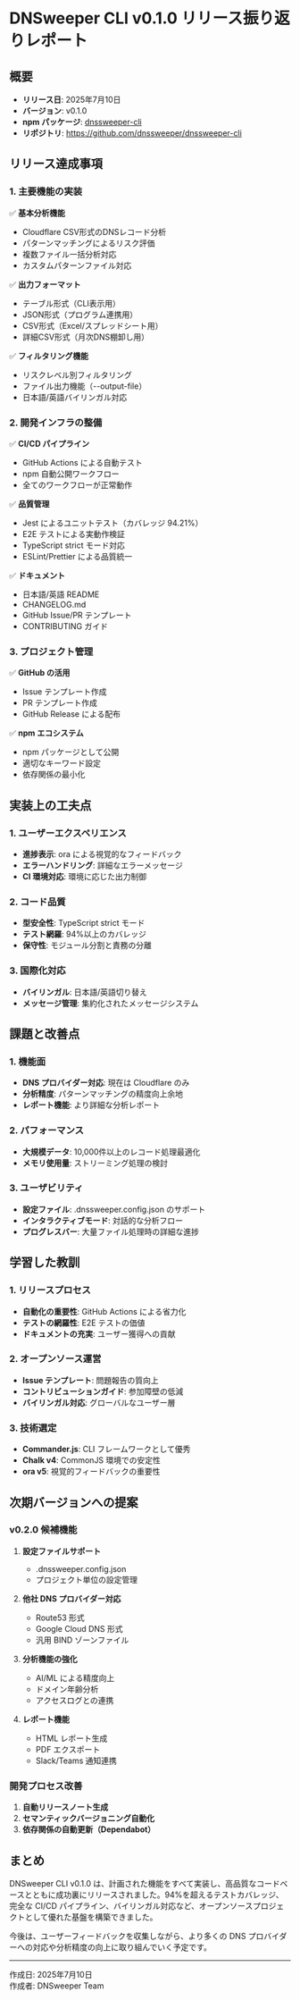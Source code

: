# DNSweeper CLI v0.1.0 リリース振り返りレポート

## 概要
- **リリース日**: 2025年7月10日  
- **バージョン**: v0.1.0
- **npm パッケージ**: [dnssweeper-cli](https://www.npmjs.com/package/dnssweeper-cli)
- **リポジトリ**: https://github.com/dnssweeper/dnssweeper-cli

## リリース達成事項

### 1. 主要機能の実装
✅ **基本分析機能**
- Cloudflare CSV形式のDNSレコード分析
- パターンマッチングによるリスク評価
- 複数ファイル一括分析対応
- カスタムパターンファイル対応

✅ **出力フォーマット**
- テーブル形式（CLI表示用）
- JSON形式（プログラム連携用）
- CSV形式（Excel/スプレッドシート用）
- 詳細CSV形式（月次DNS棚卸し用）

✅ **フィルタリング機能**
- リスクレベル別フィルタリング
- ファイル出力機能（--output-file）
- 日本語/英語バイリンガル対応

### 2. 開発インフラの整備

✅ **CI/CD パイプライン**
- GitHub Actions による自動テスト
- npm 自動公開ワークフロー
- 全てのワークフローが正常動作

✅ **品質管理**
- Jest によるユニットテスト（カバレッジ 94.21%）
- E2E テストによる実動作検証
- TypeScript strict モード対応
- ESLint/Prettier による品質統一

✅ **ドキュメント**
- 日本語/英語 README
- CHANGELOG.md
- GitHub Issue/PR テンプレート
- CONTRIBUTING ガイド

### 3. プロジェクト管理

✅ **GitHub の活用**
- Issue テンプレート作成
- PR テンプレート作成  
- GitHub Release による配布

✅ **npm エコシステム**
- npm パッケージとして公開
- 適切なキーワード設定
- 依存関係の最小化

## 実装上の工夫点

### 1. ユーザーエクスペリエンス
- **進捗表示**: ora による視覚的なフィードバック
- **エラーハンドリング**: 詳細なエラーメッセージ
- **CI 環境対応**: 環境に応じた出力制御

### 2. コード品質
- **型安全性**: TypeScript strict モード
- **テスト網羅**: 94%以上のカバレッジ
- **保守性**: モジュール分割と責務の分離

### 3. 国際化対応
- **バイリンガル**: 日本語/英語切り替え
- **メッセージ管理**: 集約化されたメッセージシステム

## 課題と改善点

### 1. 機能面
- **DNS プロバイダー対応**: 現在は Cloudflare のみ
- **分析精度**: パターンマッチングの精度向上余地
- **レポート機能**: より詳細な分析レポート

### 2. パフォーマンス
- **大規模データ**: 10,000件以上のレコード処理最適化
- **メモリ使用量**: ストリーミング処理の検討

### 3. ユーザビリティ
- **設定ファイル**: .dnssweeper.config.json のサポート
- **インタラクティブモード**: 対話的な分析フロー
- **プログレスバー**: 大量ファイル処理時の詳細な進捗

## 学習した教訓

### 1. リリースプロセス
- **自動化の重要性**: GitHub Actions による省力化
- **テストの網羅性**: E2E テストの価値
- **ドキュメントの充実**: ユーザー獲得への貢献

### 2. オープンソース運営
- **Issue テンプレート**: 問題報告の質向上
- **コントリビューションガイド**: 参加障壁の低減
- **バイリンガル対応**: グローバルなユーザー層

### 3. 技術選定
- **Commander.js**: CLI フレームワークとして優秀
- **Chalk v4**: CommonJS 環境での安定性
- **ora v5**: 視覚的フィードバックの重要性

## 次期バージョンへの提案

### v0.2.0 候補機能
1. **設定ファイルサポート**
   - .dnssweeper.config.json
   - プロジェクト単位の設定管理

2. **他社 DNS プロバイダー対応**
   - Route53 形式
   - Google Cloud DNS 形式
   - 汎用 BIND ゾーンファイル

3. **分析機能の強化**
   - AI/ML による精度向上
   - ドメイン年齢分析
   - アクセスログとの連携

4. **レポート機能**
   - HTML レポート生成
   - PDF エクスポート
   - Slack/Teams 通知連携

### 開発プロセス改善
1. **自動リリースノート生成**
2. **セマンティックバージョニング自動化**
3. **依存関係の自動更新（Dependabot）**

## まとめ

DNSweeper CLI v0.1.0 は、計画された機能をすべて実装し、高品質なコードベースとともに成功裏にリリースされました。94%を超えるテストカバレッジ、完全な CI/CD パイプライン、バイリンガル対応など、オープンソースプロジェクトとして優れた基盤を構築できました。

今後は、ユーザーフィードバックを収集しながら、より多くの DNS プロバイダーへの対応や分析精度の向上に取り組んでいく予定です。

---

作成日: 2025年7月10日  
作成者: DNSweeper Team